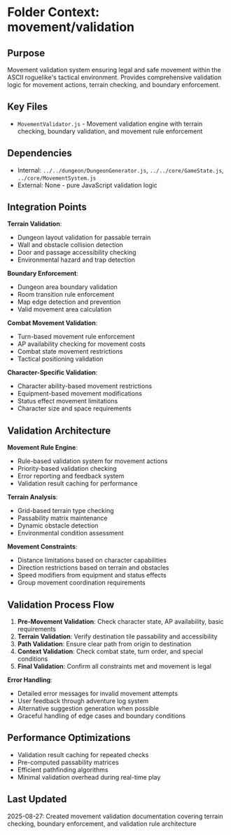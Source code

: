 # Folder Context: movement/validation

## Purpose
Movement validation system ensuring legal and safe movement within the ASCII roguelike's tactical environment. Provides comprehensive validation logic for movement actions, terrain checking, and boundary enforcement.

## Key Files
- `MovementValidator.js` - Movement validation engine with terrain checking, boundary validation, and movement rule enforcement

## Dependencies
- Internal: `../../dungeon/DungeonGenerator.js`, `../../core/GameState.js`, `../core/MovementSystem.js`
- External: None - pure JavaScript validation logic

## Integration Points
**Terrain Validation**:
- Dungeon layout validation for passable terrain
- Wall and obstacle collision detection
- Door and passage accessibility checking
- Environmental hazard and trap detection

**Boundary Enforcement**:
- Dungeon area boundary validation
- Room transition rule enforcement
- Map edge detection and prevention
- Valid movement area calculation

**Combat Movement Validation**:
- Turn-based movement rule enforcement
- AP availability checking for movement costs
- Combat state movement restrictions
- Tactical positioning validation

**Character-Specific Validation**:
- Character ability-based movement restrictions
- Equipment-based movement modifications
- Status effect movement limitations
- Character size and space requirements

## Validation Architecture
**Movement Rule Engine**:
- Rule-based validation system for movement actions
- Priority-based validation checking
- Error reporting and feedback system
- Validation result caching for performance

**Terrain Analysis**:
- Grid-based terrain type checking
- Passability matrix maintenance
- Dynamic obstacle detection
- Environmental condition assessment

**Movement Constraints**:
- Distance limitations based on character capabilities
- Direction restrictions based on terrain and obstacles
- Speed modifiers from equipment and status effects
- Group movement coordination requirements

## Validation Process Flow
1. **Pre-Movement Validation**: Check character state, AP availability, basic requirements
2. **Terrain Validation**: Verify destination tile passability and accessibility
3. **Path Validation**: Ensure clear path from origin to destination
4. **Context Validation**: Check combat state, turn order, and special conditions
5. **Final Validation**: Confirm all constraints met and movement is legal

**Error Handling**:
- Detailed error messages for invalid movement attempts
- User feedback through adventure log system
- Alternative suggestion generation when possible
- Graceful handling of edge cases and boundary conditions

## Performance Optimizations
- Validation result caching for repeated checks
- Pre-computed passability matrices
- Efficient pathfinding algorithms
- Minimal validation overhead during real-time play

## Last Updated
2025-08-27: Created movement validation documentation covering terrain checking, boundary enforcement, and validation rule architecture